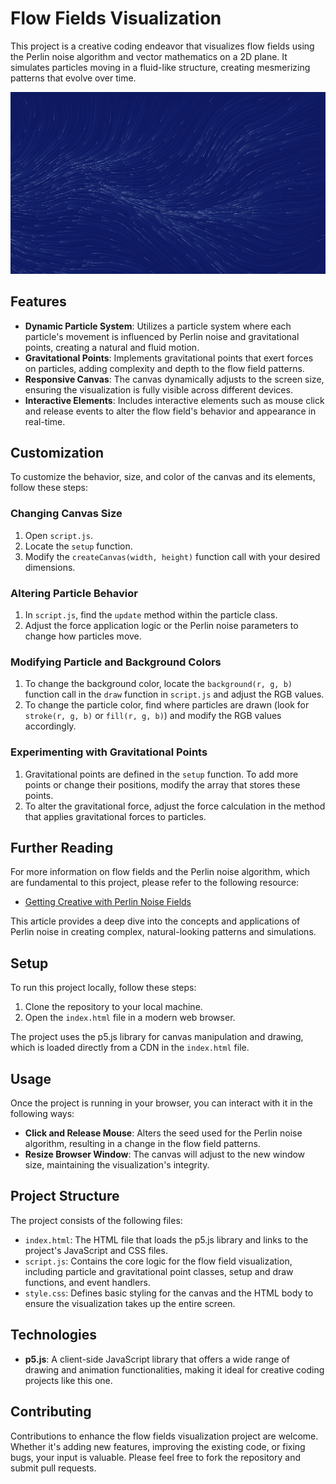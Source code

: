 # Flow Fields Visualization

This project is a creative coding endeavor that visualizes flow fields using the Perlin noise
algorithm and vector mathematics on a 2D plane. It simulates particles moving in a fluid-like
structure, creating mesmerizing patterns that evolve over time.

![Example Generation](/image.png "Flow Field")

## Features

- **Dynamic Particle System**: Utilizes a particle system where each particle's movement is
  influenced by Perlin noise and gravitational points, creating a natural and fluid motion.
- **Gravitational Points**: Implements gravitational points that exert forces on particles, adding
  complexity and depth to the flow field patterns.
- **Responsive Canvas**: The canvas dynamically adjusts to the screen size, ensuring the
  visualization is fully visible across different devices.
- **Interactive Elements**: Includes interactive elements such as mouse click and release events to
  alter the flow field's behavior and appearance in real-time.

## Customization

To customize the behavior, size, and color of the canvas and its elements, follow these steps:

### Changing Canvas Size

1. Open `script.js`.
2. Locate the `setup` function.
3. Modify the `createCanvas(width, height)` function call with your desired dimensions.

### Altering Particle Behavior

1. In `script.js`, find the `update` method within the particle class.
2. Adjust the force application logic or the Perlin noise parameters to change how particles move.

### Modifying Particle and Background Colors

1. To change the background color, locate the `background(r, g, b)` function call in the `draw`
   function in `script.js` and adjust the RGB values.
2. To change the particle color, find where particles are drawn (look for `stroke(r, g, b)` or
   `fill(r, g, b)`) and modify the RGB values accordingly.

### Experimenting with Gravitational Points

1. Gravitational points are defined in the `setup` function. To add more points or change their
   positions, modify the array that stores these points.
2. To alter the gravitational force, adjust the force calculation in the method that applies
   gravitational forces to particles.

## Further Reading

For more information on flow fields and the Perlin noise algorithm, which are fundamental to this
project, please refer to the following resource:

- [Getting Creative with Perlin Noise Fields](https://sighack.com/post/getting-creative-with-perlin-noise-fields)

This article provides a deep dive into the concepts and applications of Perlin noise in creating
complex, natural-looking patterns and simulations.


## Setup

To run this project locally, follow these steps:

1. Clone the repository to your local machine.
2. Open the `index.html` file in a modern web browser.

The project uses the p5.js library for canvas manipulation and drawing, which is loaded directly
from a CDN in the `index.html` file.

## Usage

Once the project is running in your browser, you can interact with it in the following ways:

- **Click and Release Mouse**: Alters the seed used for the Perlin noise algorithm, resulting in a
  change in the flow field patterns.
- **Resize Browser Window**: The canvas will adjust to the new window size, maintaining the
  visualization's integrity.

## Project Structure

The project consists of the following files:

- `index.html`: The HTML file that loads the p5.js library and links to the project's JavaScript and
  CSS files.
- `script.js`: Contains the core logic for the flow field visualization, including particle and
  gravitational point classes, setup and draw functions, and event handlers.
- `style.css`: Defines basic styling for the canvas and the HTML body to ensure the visualization
  takes up the entire screen.

## Technologies

- **p5.js**: A client-side JavaScript library that offers a wide range of drawing and animation
  functionalities, making it ideal for creative coding projects like this one.

## Contributing

Contributions to enhance the flow fields visualization project are welcome. Whether it's adding new
features, improving the existing code, or fixing bugs, your input is valuable. Please feel free to
fork the repository and submit pull requests.


